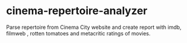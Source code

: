 # cinema-repertoire-analyzer

Parse repertoire from Cinema City website and create report with imdb, filmweb , rotten tomatoes and metacritic ratings of movies.
